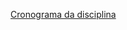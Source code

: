 
[Cronograma da disciplina](https://docs.google.com/spreadsheets/d/1H5rFS7iCE-n6U4idXpG8AQ7-ox6Sv5ZpdFbo1hIjK9Y/edit#gid=0)
<br />

